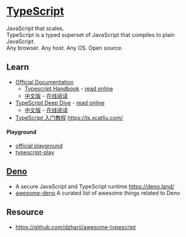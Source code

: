 # [TypeScript](https://www.typescriptlang.org/)
JavaScript that scales.  
TypeScript is a typed superset of JavaScript that compiles to plain JavaScript.  
Any browser. Any host. Any OS. Open source.  



## Learn
- [Official Documentation](https://www.typescriptlang.org/docs/home.html)
  - [Typescript Handbook](https://github.com/Microsoft/TypeScript-Handbook) - [read online](https://www.typescriptlang.org/docs/handbook/basic-types.html)
  - [中文版](https://github.com/zhongsp/TypeScript) - [在线阅读](https://zhongsp.gitbook.io/typescript-handbook/)
- [TypeScript Deep Dive](https://github.com/basarat/typescript-book/) - [read online](https://basarat.gitbooks.io/typescript/content/docs/getting-started.html)
  - [中文版](https://jkchao.github.io/typescript-book-chinese/) - [在线阅读](https://jkchao.github.io/typescript-book-chinese/)
- [TypeScript 入门教程](https://github.com/xcatliu/typescript-tutorial) https://ts.xcatliu.com/
#### Playground
- [official playground](https://www.typescriptlang.org/play/index.html)
- [typescript-play](https://typescript-play.js.org)



## [Deno](https://github.com/denoland/deno)
- A secure JavaScript and TypeScript runtime https://deno.land/
- [awesome-deno](https://github.com/denolib/awesome-deno) A curated list of awesome things related to Deno



## Resource
- https://github.com/dzharii/awesome-typescript
